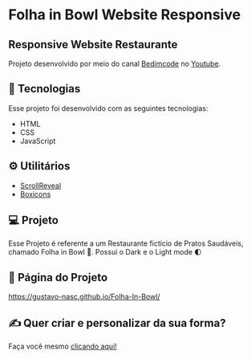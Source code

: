 # Folha in Bowl Website Responsive

## Responsive Website Restaurante
Projeto desenvolvido por meio do canal [Bedimcode](https://www.youtube.com/channel/UCgkDs77BoEhMIgRUB4MKrtQ) no [Youtube](https://www.youtube.com).

## 🚀 Tecnologias
Esse projeto foi desenvolvido com as seguintes tecnologias:
- HTML
- CSS
- JavaScript

## ⚙ Utilitários
- [ScrollReveal](https://scrollrevealjs.org)
- [Boxicons](https://boxicons.com)

## 💻 Projeto
Esse Projeto é referente a um Restaurante fictício de Pratos Saudáveis, chamado Folha in Bowl 🥗. Possui o Dark e o Light mode 🌓

## 📄 Página do Projeto
https://gustavo-nasc.github.io/Folha-In-Bowl/

## ✍ Quer criar e personalizar da sua forma?
Faça você mesmo [clicando aqui!](https://www.youtube.com/watch?v=5RIFrZEjURA)
